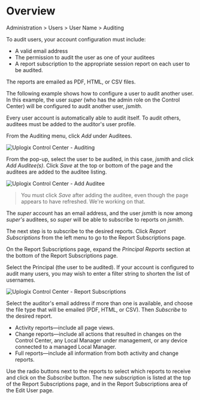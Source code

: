 <!-- 5.4 -->

# Overview

<div class='ucc' />Administration > Users > User Name > Auditing</div>

To audit users, your account configuration must include:

- A valid email address
- The permission to audit the user as one of your auditees
- A report subscription to the appropriate session report on each user to be audited. 

The reports are emailed as PDF, HTML, or CSV files.

The following example shows how to configure a user to audit another user. In this example, the user *super* (who has the admin role on the Control Center) will be configured to audit another user, *jsmith*.

Every user account is automatically able to audit itself. To audit others, auditees must be added to the auditor's user profile.

From the Auditing menu, click *Add* under Auditees.

![Uplogix Control Center - Auditing](http://uplogix.com/support/docs/img/5.4/uplogix-control-center-auditing.png)
 
From the pop-up, select the user to be audited, in this case, *jsmith* and click *Add Auditee(s)*.  Click *Save* at the top or bottom of the page and the auditees are added to the auditee listing.

![Uplogix Control Center - Add Auditee](http://uplogix.com/support/docs/img/5.4/uplogix-control-center-add-auditee.png)

> You must click *Save* after adding the auditee, even though the page appears to have refreshed. We're working on that.

The *super* account has an email address, and the user *jsmith* is now among *super's* auditees, so *super* will be able to subscribe to reports on *jsmith*.

The next step is to subscribe to the desired reports. Click *Report Subscriptions* from the left menu to go to the Report Subscriptions page. 

On the Report Subscriptions page, expand the *Principal Reports* section at the bottom of the Report Subscriptions page.

Select the Principal (the user to be audited). If your account is configured to audit many users, you may wish to enter a filter string to shorten the list of usernames.

![Uplogix Control Center - Report Subscriptions](http://uplogix.com/support/docs/img/5.4/uplogix-control-center-report-subscriptions.png)
 
Select the auditor's email address if more than one is available, and choose the file type that will be emailed (PDF, HTML, or CSV). Then *Subscribe* to the desired report. 

- Activity reports&mdash;include all page views.
- Change reports&mdash;include all actions that resulted in changes on the Control Center, any Local Manager under management, or any device connected to a managed Local Manager.
- Full reports&mdash;include all information from both activity and change reports.

Use the radio buttons next to the reports to select which reports to receive and click on the *Subscribe* button.  The new subscription is listed at the top of the Report Subscriptions page, and in the Report Subscriptions area of the Edit User page.